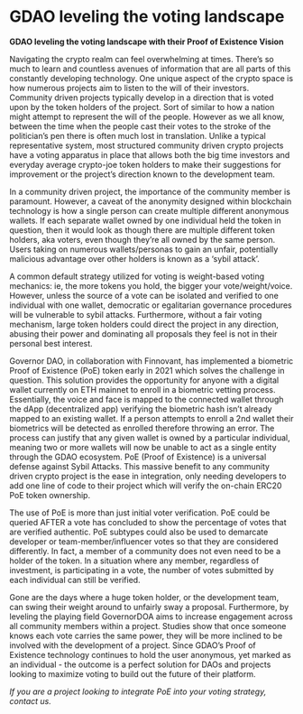 # GDAO leveling the voting landscape

**GDAO leveling the voting landscape with their Proof of Existence Vision**

Navigating the crypto realm can feel overwhelming at times. There’s so much to learn and countless avenues of information that are all parts of this constantly developing technology. One unique aspect of the crypto space is how numerous projects aim to listen to the will of their investors. Community driven projects typically develop in a direction that is voted upon by the token holders of the project. Sort of similar to how a nation might attempt to represent the will of the people. However as we all know, between the time when the people cast their votes to the stroke of the politician’s pen there is often much lost in translation. Unlike a typical representative system, most structured community driven crypto projects have a voting apparatus in place that allows both the big time investors and everyday average crypto-joe token holders to make their suggestions for improvement or the project’s direction known to the development team.

In a community driven project, the importance of the community member is paramount. However, a caveat of the anonymity designed within blockchain technology is how a single person can create multiple different anonymous wallets. If each separate wallet owned by one individual held the token in question, then it would look as though there are multiple different token holders, aka voters, even though they’re all owned by the same person. Users taking on numerous wallets/personas to gain an unfair, potentially malicious advantage over other holders is known as a ‘sybil attack’.

A common default strategy utilized for voting is weight-based voting mechanics: ie, the more tokens you hold, the bigger your vote/weight/voice. However, unless the source of a vote can be isolated and verified to one individual with one wallet, democratic or egalitarian governance procedures will be vulnerable to sybil attacks. Furthermore, without a fair voting mechanism, large token holders could direct the project in any direction, abusing their power and dominating all proposals they feel is not in their personal best interest.

Governor DAO, in collaboration with Finnovant, has implemented a biometric Proof of Existence (PoE) token early in 2021 which solves the challenge in question. This solution provides the opportunity for anyone with a digital wallet currently on ETH mainnet to enroll in a biometric vetting process. Essentially, the voice and face is mapped to the connected wallet through the dApp (decentralized app) verifying the biometric hash isn’t already mapped to an existing wallet. If a person attempts to enroll a 2nd wallet their biometrics will be detected as enrolled therefore throwing an error. The process can justify that any given wallet is owned by a particular individual, meaning two or more wallets will now be unable to act as a single entity through the GDAO ecosystem. PoE (Proof of Existence) is a universal defense against Sybil Attacks. This massive benefit to any community driven crypto project is the ease in integration, only needing developers to add one line of code to their project which will verify the on-chain ERC20 PoE token ownership.

The use of PoE is more than just initial voter verification. PoE could be queried AFTER a vote has concluded to show the percentage of votes that are verified authentic. PoE subtypes could also be used to demarcate developer or team-member/influencer votes so that they are considered differently. In fact, a member of a community does not even need to be a holder of the token. In a situation where any member, regardless of investment, is participating in a vote, the number of votes submitted by each individual can still be verified.

Gone are the days where a huge token holder, or the development team, can swing their weight around to unfairly sway a proposal. Furthermore, by leveling the playing field GovernorDOA aims to increase engagement across all community members within a project. Studies show that once someone knows each vote carries the same power, they will be more inclined to be involved with the development of a project. Since GDAO’s Proof of Existence technology continues to hold the user anonymous, yet marked as an individual - the outcome is a perfect solution for DAOs and projects looking to maximize voting to build out the future of their platform.

_If you are a project looking to integrate PoE into your voting strategy, contact us._
